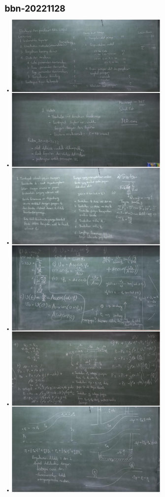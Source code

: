 # bbn-20221128

+ ![](../img/bbn-20221128-1.jpeg)
+ ![](../img/bbn-20221128-2.jpeg)
+ ![](../img/bbn-20221128-3.jpeg)
+ ![](../img/bbn-20221128-4.jpeg)
+ ![](../img/bbn-20221128-5.jpeg)
+ ![](../img/bbn-20221128-6.jpeg)
